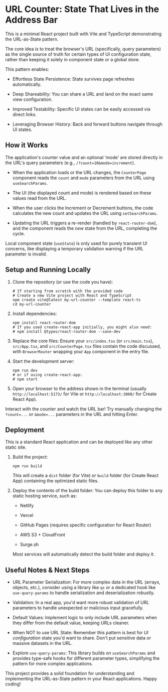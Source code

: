 # URL Counter: State That Lives in the Address Bar

This is a minimal React project built with Vite and TypeScript demonstrating the URL-as-State pattern.

The core idea is to treat the browser's URL (specifically, query parameters) as the single source of truth for certain types of UI configuration state, rather than keeping it solely in component state or a global store.

This pattern enables:

*   Effortless State Persistence: State survives page refreshes automatically.
    
*   Deep Shareability: You can share a URL and land on the exact same view configuration.
    
*   Improved Testability: Specific UI states can be easily accessed via direct links.
    
*   Leveraging Browser History: Back and forward buttons navigate through UI states.
    

## How it Works

The application's counter value and an optional 'mode' are stored directly in the URL's query parameters (e.g., `/?count=10&mode=increment`).

*   When the application loads or the URL changes, the `CounterPage` component reads the `count` and `mode` parameters from the URL using `useSearchParams`.
    
*   The UI (the displayed count and mode) is rendered based on these values read from the URL.
    
*   When the user clicks the Increment or Decrement buttons, the code calculates the new count and updates the URL using `setSearchParams`.
    
*   Updating the URL triggers a re-render (handled by `react-router-dom`), and the component reads the _new_ state from the URL, completing the cycle.
    

Local component state (`useState`) is only used for purely transient UI concerns, like displaying a temporary validation warning if the URL parameter is invalid.

## Setup and Running Locally

1.  Clone the repository (or use the code you have):
    
        # If starting from scratch with the provided code
        # Create a new Vite project with React and TypeScript
        npm create vite@latest my-url-counter --template react-ts
        cd my-url-counter
        
    
2.  Install dependencies:
    
        npm install react-router-dom
        # If you used create-react-app initially, you might also need:
        # npm install @types/react-router-dom --save-dev
        
    
3.  Replace the core files: Ensure your `src/index.tsx` (or `src/main.tsx`), `src/App.tsx`, and `src/CounterPage.tsx` files contain the code discussed, with `BrowserRouter` wrapping your `App` component in the entry file.
    
4.  Start the development server:
    
        npm run dev
        # or if using create-react-app:
        # npm start
        
    
5.  Open your browser to the address shown in the terminal (usually `http://localhost:5173/` for Vite or `http://localhost:3000/` for Create React App).
    

Interact with the counter and watch the URL bar! Try manually changing the `?count=...` or `&mode=...` parameters in the URL and hitting Enter.

## Deployment

This is a standard React application and can be deployed like any other static site.

1.  Build the project:
    
        npm run build
        
    
    This will create a `dist` folder (for Vite) or `build` folder (for Create React App) containing the optimized static files.
    
2.  Deploy the contents of the build folder: You can deploy this folder to any static hosting service, such as:
    
    *   Netlify
        
    *   Vercel
        
    *   GitHub Pages (requires specific configuration for React Router)
        
    *   AWS S3 + CloudFront
        
    *   Surge.sh
        
    
    Most services will automatically detect the build folder and deploy it.
    

## Useful Notes & Next Steps

*   URL Parameter Serialization: For more complex data in the URL (arrays, objects, etc.), consider using a library like `qs` or a dedicated hook like `use-query-params` to handle serialization and deserialization robustly.
    
*   Validation: In a real app, you'd want more robust validation of URL parameters to handle unexpected or malicious input gracefully.
    
*   Default Values: Implement logic to only include URL parameters when they differ from the default value, keeping URLs cleaner.
    
*   When NOT to use URL State: Remember this pattern is best for _UI configuration_ state you'd want to share. Don't put sensitive data or massive datasets in the URL.
    
*   Explore `use-query-params`: This library builds on `useSearchParams` and provides type-safe hooks for different parameter types, simplifying the pattern for more complex applications.
    

This project provides a solid foundation for understanding and implementing the URL-as-State pattern in your React applications. Happy coding!
